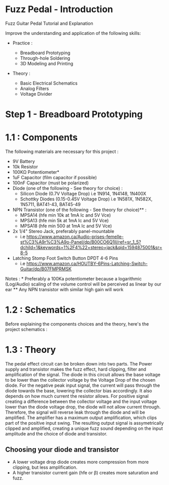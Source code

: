 # Fuzz Pedal - Introduction
Fuzz Guitar Pedal Tutorial and Explanation

Improve the understanding and application of the following skills:
  - Practice :
    - Breadboard Prototyping
    - Through-hole Soldering
    - 3D Modeling and Printing

  - Theory :
    - Basic Electrical Schematics
    - Analog Filters
    - Voltage Divider

# Step 1 - Breadboard Prototyping
# 1.1 : Components
The following materials are necessary for this project :
  - 9V Battery
  - 10k Resistor
  - 100KΩ Potentiometer* 
  - 1uF Capacitor (film capacitor if possible)
  - 100nF Capacitor (must be polarized)
  - Diode (one of the following - See theory for choice) :
    - Silicon Diode (0.7V Voltage Drop) i.e 1N914, 1N4148, 1N400X
    - Schottky Diodes (0.15-0.45V Voltage Drop) i.e 1N581X, 1N582X, 1N5711, BAT41-43, BAT45-49
  - NPN Transistor (one of the following - See theory for choice)** : 
      - MPSA14 (hfe min 10k at 1mA Ic and 5V Vce)
      - MPSA13 (hfe min 5k at 1mA Ic and 5V Vce)
      - MPSA18 (hfe min 500 at 1mA Ic and 5V Vce)
  - 2x 1/4" Stereo Jack, preferably panel-mountable
      - i.e https://www.amazon.ca/Audio-prises-femelle-st%C3%A9r%C3%A9o-Panel/dp/B00CO6Q1II/ref=sr_1_5?dchild=1&keywords=1%2F4%22+stereo+jack&qid=1594875001&sr=8-5
  - Latching Stomp Foot Switch Button DPDT 4-6 Pins
      - i.e https://www.amazon.ca/HOUTBY-6Pins-Latching-Switch-Guitar/dp/B07FMPRMSK
        
Notes :
    * Preferably a 100Ka potentiometer because a logarithmic (Log/Audio) scaling of the volume control will be perceived as linear by our ear
    ** Any NPN transistor with similar high gain will work
    
# 1.2 : Schematics
Before explaining the components choices and the theory, here's the project schematics :

# 1.3 : Theory
The pedal effect circuit can be broken down into two parts.
The Power supply and transistor makes the fuzz effect, hard clipping, filter and amplification of the signal.
The diode in this circuit allows the base voltage to be lower than the collector voltage by the Voltage Drop of the chosen diode.
For the negative peak input signal, the current will pass through the diode towards the base, lowering the collector bias accordingly. It also depends on how much current the resistor allows.
For positive signal creating a difference between the collector voltage and the input voltage lower than the diode voltage drop, the diode will not allow current through. Therefore, the signal will reverse leak through the diode and will be amplified. The amplifier has a maximum output amplification, which clips part of the positive input swing.
The resulting output signal is assymetrically clipped and amplified, creating a unique fuzz sound depending on the input amplitude and the choice of diode and transistor.

## Choosing your diode and transistor
  - A lower voltage drop diode creates more compression from more clipping, but less amplification.
  - A higher transistor current gain (hfe or β) creates more saturation and fuzz.

 


